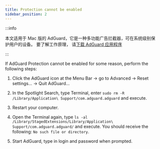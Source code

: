 ```yaml
---
title: Protection cannot be enabled
sidebar_position: 2
---
```


:::info

本文适用于 Mac 版的 AdGuard，它是一种多功能广告拦截器，可在系统级别保护用户的设备。 要了解工作原理， 请[下载 AdGuard 应用程序](https://adguard.com/download.html?auto=true)

:::

If AdGuard Protection cannot be enabled for some reason, perform the following steps:

1. Click the AdGuard icon at the Menu Bar → go to Advanced → Reset settings... → Quit AdGuard...

2. In the Spotlight Search, type Terminal, enter `sudo rm -R /Library/Application\ Support/com.adguard.adguard` and execute.

3. Restart your computer.

4. Open the Terminal again, type `ls -al /Library/StagedExtensions/Library/Application\ Support/com.adguard.adguard/` and execute. You should receive the following: `No such file or directory`.

5. Start AdGuard, type in login and password when prompted.
